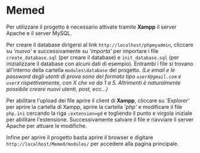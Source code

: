 # Memed

Per utilizzare il progetto è necessario attivate tramite **Xampp** il server Apache e il server MySQL.

Per creare il database dirigersi al link `http://localhost/phpmyadmin`, cliccare su *'nuovo'* e successivamente su *'importa'* per importare i file `create_database.sql` (per creare il database) e `init_database.sql` (per inizializzare il database con alcuni dati di esempio). Entrambi i file si trovano all'interno della cartella `modules\database` del progetto.
*(Le email e le password degli utenti di prova sono del formato tipo `userX@gmail.com` e `userX` rispettivamente, con X che va da 1 a 5. Altrimenti è naturalmente possibile creare nuovi utenti, post, ecc...)*

Per abilitare l'upload dei file aprire il client di **Xampp**, cliccare su *'Explorer'* per aprire la cartella di Xampp, aprire la cartella *'php'* e modificare il file `php.ini` cercando la riga `;extension=gd` e togliendo il punto e virgola iniziale per abilitare l'estensione. Successivamente salvare il file e riavviare il server Apache per attuare le modifiche.

Infine per aprire il progetto basta aprire il browser e digitare `http://localhost/Memed/modules/` per accedere alla pagina principale.

